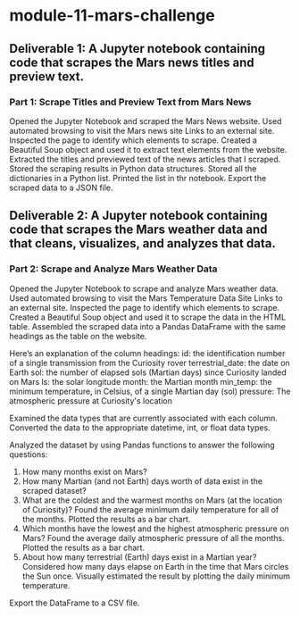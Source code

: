 # module-11-mars-challenge


## Deliverable 1: A Jupyter notebook containing code that scrapes the Mars news titles and preview text.

### Part 1: Scrape Titles and Preview Text from Mars News

Opened the Jupyter Notebook and scraped the Mars News website.
Used automated browsing to visit the Mars news site Links to an external site. Inspected the page to identify which elements to scrape.
Created a Beautiful Soup object and used it to extract text elements from the website.
Extracted the titles and previewed text of the news articles that I scraped. Stored the scraping results in Python data structures.
Stored all the dictionaries in a Python list.
Printed the list in thr notebook.
Export the scraped data to a JSON file. 


## Deliverable 2: A Jupyter notebook containing code that scrapes the Mars weather data and that cleans, visualizes, and analyzes that data.

### Part 2: Scrape and Analyze Mars Weather Data

Opened the Jupyter Notebook to scrape and analyze Mars weather data.
Used automated browsing to visit the Mars Temperature Data Site Links to an external site. Inspected the page to identify which elements to scrape.
Created a Beautiful Soup object and used it to scrape the data in the HTML table. 
Assembled the scraped data into a Pandas DataFrame with the same headings as the table on the website. 

Here’s an explanation of the column headings:
id: the identification number of a single transmission from the Curiosity rover
terrestrial_date: the date on Earth
sol: the number of elapsed sols (Martian days) since Curiosity landed on Mars
ls: the solar longitude
month: the Martian month
min_temp: the minimum temperature, in Celsius, of a single Martian day (sol)
pressure: The atmospheric pressure at Curiosity's location

Examined the data types that are currently associated with each column. Converted the data to the appropriate datetime, int, or float data types.

Analyzed the dataset by using Pandas functions to answer the following questions:
1. How many months exist on Mars?
2. How many Martian (and not Earth) days worth of data exist in the scraped dataset?
3. What are the coldest and the warmest months on Mars (at the location of Curiosity)? Found the average minimum daily temperature for all of the months. Plotted the results as a bar chart.
4. Which months have the lowest and the highest atmospheric pressure on Mars? Found the average daily atmospheric pressure of all the months. Plotted the results as a bar chart.
5. About how many terrestrial (Earth) days exist in a Martian year? Considered how many days elapse on Earth in the time that Mars circles the Sun once. Visually estimated the result by plotting the daily minimum temperature.

Export the DataFrame to a CSV file.
